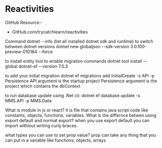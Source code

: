 # Reactivities

GitHub Resource:-
- GitHub.com/trycatchlearn/reactivities

Command
dotnet --info (list all installed dotnet sdk and runtime)
to switch between dotnet versions
dotnet new globaljson --sdk-version 3.0.100-preview-010184 --force

to install entity tool to enable migration commands
dotnet tool install --global dotnet-ef --version 7.0.3

to add your initial migration
dotnet ef migrations add InitialCreate -s API -p Persistence
API argument is the startup project
Persistence argument is the project which contains the dbContext

to run database update using .Net cli:
dotnet ef database update -s MMS.API -p MMS.Data

What is module in js or react?
it is file that contains java script code like constants, objects, functions, variables.
What is the differnce betwen using export default and normat export?
when you use export default you can import withlout writing curly braces.

what types you can use to set prop value?
prop can take any thing that you can put in a variable like functions, objects, arrays

